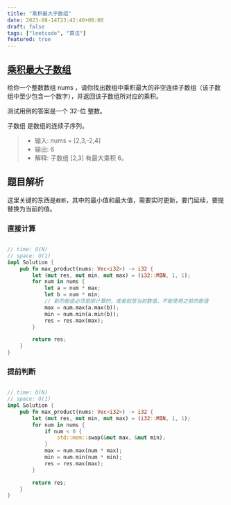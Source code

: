 ```yaml
---
title: "乘积最大子数组"
date: 2023-08-14T23:42:40+08:00
draft: false
tags: ["leetcode", "算法"]
featured: true
---
```


## [乘积最大子数组](https://leetcode.cn/problems/maximum-product-subarray/)

给你一个整数数组 nums ，请你找出数组中乘积最大的非空连续子数组（该子数组中至少包含一个数字），并返回该子数组所对应的乘积。

测试用例的答案是一个 32-位 整数。

子数组 是数组的连续子序列。

>- 输入: nums = [2,3,-2,4]
>-  输出: 6
>- 解释: 子数组 [2,3] 有最大乘积 6。


## 题目解析

这里关键的东西是`截断`，其中的最小值和最大值，需要实时更新，要门延续，要提替换为当前的值。

### 直接计算

```rust

// time: O(N)
// space: O(1)
impl Solution {
    pub fn max_product(nums: Vec<i32>) -> i32 {
        let (mut res, mut min, mut max) = (i32::MIN, 1, 1);
        for num in nums {
            let a = num * max;
            let b = num * min;
            // 新的极值必须是刚计算的，或者就是当前数值，不能使用之前的极值
            max = num.max(a.max(b));
            min = num.min(a.min(b));
            res = res.max(max);
        }

        return res;
    }
}
```

### 提前判断

```rust

// time: O(N)
// space: O(1)
impl Solution {
    pub fn max_product(nums: Vec<i32>) -> i32 {
        let (mut res, mut min, mut max) = (i32::MIN, 1, 1);
        for num in nums {
            if num < 0 {
                std::mem::swap(&mut max, &mut min);
            }
            max = num.max(num * max);
            min = num.min(num * min);
            res = res.max(max);
        }

        return res;
    }
}

```


